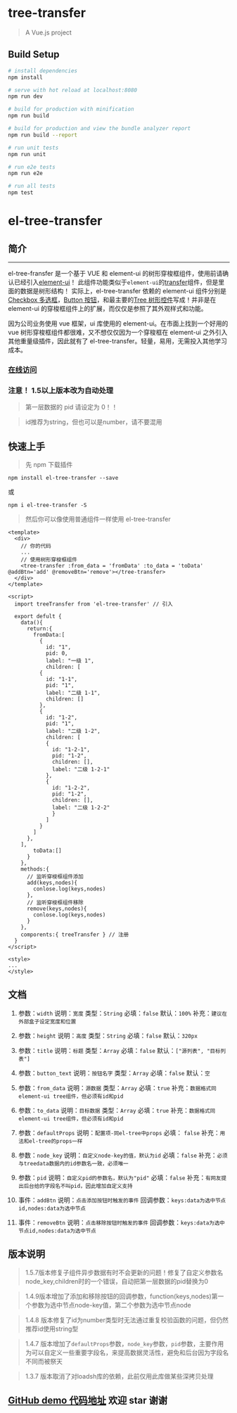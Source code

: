 # tree-transfer

> A Vue.js project

## Build Setup

``` bash
# install dependencies
npm install

# serve with hot reload at localhost:8080
npm run dev

# build for production with minification
npm run build

# build for production and view the bundle analyzer report
npm run build --report

# run unit tests
npm run unit

# run e2e tests
npm run e2e

# run all tests
npm test
```
# el-tree-transfer

## 简介

---

el-tree-fransfer 是一个基于 VUE 和 element-ui 的树形穿梭框组件，使用前请确认已经引入[element-ui](http://element.eleme.io/#/zh-CN/component/quickstart)！
此组件功能类似于`element-ui`的[transfer](http://element.eleme.io/#/zh-CN/component/transfer)组件，但是里面的数据是树形结构！
实际上，el-tree-transfer 依赖的 element-ui 组件分别是[Checkbox 多选框](http://element.eleme.io/#/zh-CN/component/checkbox#checkbox-duo-xuan-kuang)，[Button 按钮](http://element.eleme.io/#/zh-CN/component/button)，和最主要的[Tree 树形控件](http://element.eleme.io/#/zh-CN/component/tree)写成！并非是在 element-ui 的穿梭框组件上的扩展，而仅仅是参照了其外观样式和功能。

因为公司业务使用 vue 框架，ui 库使用的 element-ui。在市面上找到一个好用的 vue 树形穿梭框组件都很难，又不想仅仅因为一个穿梭框在 element-ui 之外引入其他重量级插件，因此就有了 el-tree-transfer。轻量，易用，无需投入其他学习成本。

### [在线访问](http://tree-transfer.zhongxiang.shop/)

 ### 注意！ 1.5以上版本改为自动处理

>第一层数据的 pid 请设定为 0！！

>id推荐为string，但也可以是number，请不要混用

  ## 快速上手

> 先 npm 下载插件

`npm install el-tree-transfer --save`

或

`npm i el-tree-transfer -S`

> 然后你可以像使用普通组件一样使用 el-tree-transfer

    <template>
      <div>
        // 你的代码
        ...
        // 使用树形穿梭框组件
        <tree-transfer :from_data = 'fromData' :to_data = 'toData' @addBtn='add' @removeBtn='remove'></tree-transfer>
      </div>
    </template>  

    <script>
      import treeTransfer from 'el-tree-transfer' // 引入

      export defult {
        data(){
          return:{
            fromData:[
              {
                id: "1",
                pid: 0,
                label: "一级 1",
                children: [
              {
                id: "1-1",
                pid: "1",
                label: "二级 1-1",
                children: []
              },
              {
                id: "1-2",
                pid: "1",
                label: "二级 1-2",
                children: [
                {
                  id: "1-2-1",
                  pid: "1-2",
                  children: [],
                  label: "二级 1-2-1"
                },
                {
                  id: "1-2-2",
                  pid: "1-2",
                  children: [],
                  label: "二级 1-2-2"
                  }
                ]
              }
            ]
          },
        ],
            toData:[]
          }
        },
        methods:{
          // 监听穿梭框组件添加
          add(keys,nodes){
            conlose.log(keys,nodes)
          },
          // 监听穿梭框组件移除
          remove(keys,nodes){
            conlose.log(keys,nodes)
          }
        },
        comporents:{ treeTransfer } // 注册
      }
    </script>

    <style>
    ...
    </style>

## 文档

1.  参数：`width` 说明：`宽度` 类型：`String` 必填：`false` 默认：`100%` 补充：`建议在外部盒子设定宽度和位置`

2.  参数：`height` 说明：`高度` 类型：`String` 必填：`false` 默认：`320px`

3.  参数：`title` 说明：`标题` 类型：`Array` 必填：`false` 默认：`["源列表", "目标列表"]`

4.  参数：`button_text` 说明：`按钮名字` 类型：`Array` 必填：`false` 默认：`空`

5.  参数：`from_data` 说明：`源数据` 类型：`Array` 必填：`true` 补充：`数据格式同element-ui tree组件，但必须有id和pid`

6.  参数：`to_data` 说明：`目标数据` 类型：`Array` 必填：`true` 补充：`数据格式同element-ui tree组件，但必须有id和pid`

7.  参数：`defaultProps` 说明：`配置项-同el-tree中props` 必填： `false` 补充：`用法和el-tree的props一样`

8.  参数：`node_key` 说明：`自定义node-key的值，默认为id` 必填：`false` 补充：`必须与treedata数据内的id参数名一致，必须唯一`

9.  参数：`pid` 说明：`自定义pid的参数名，默认为"pid"` 必填：`false` 补充：`有网友提出后台给的字段名不叫pid，因此增加自定义支持`

10. 事件：`addBtn` 说明：`点击添加按钮时触发的事件` 回调参数：`keys:data为选中节点id,nodes:data为选中节点`

11. 事件：`removeBtn` 说明：`点击移除按钮时触发的事件` 回调参数：`keys:data为选中节点id,nodes:data为选中节点`

## 版本说明

> 1.5.7版本修复子组件异步数据有时不会更新的问题！修复了自定义参数名node_key,children时的一个错误，自动把第一层数据的pid替换为0

> 1.4.9版本增加了添加和移除按钮的回调参数，function(keys,nodes)第一个参数为选中节点node-key值，第二个参数为选中节点node

> 1.4.8 版本修复了id为number类型时无法通过重复校验函数的问题，但仍然推荐id使用string型

> 1.4.7 版本增加了`defaultProps`参数，`node_key`参数，`pid`参数，主要作用为可以自定义一些重要字段名，来提高数据灵活性，避免和后台因为字段名不同而被祭天

> 1.3.7 版本取消了对loadsh库的依赖，此前仅用此库做某些深拷贝处理

## [GitHub demo 代码地址](https://github.com/hql7/tree-transfer) 欢迎 star 谢谢
